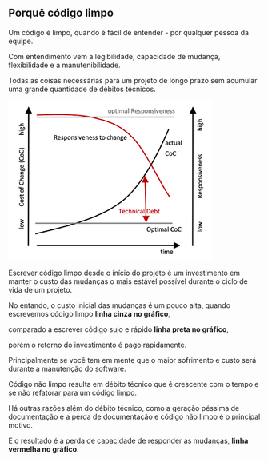 ## Porquê código limpo

Um código é limpo, quando é fácil de entender - por qualquer pessoa da equipe.

Com entendimento vem a legibilidade, capacidade de mudança, flexibilidade e a manutenibilidade.

Todas as coisas necessárias para um projeto de longo prazo sem acumular uma grande quantidade de débitos técnicos.

![Gráfico débito técnico VS Mudanças ](technical-debt-4.png)

Escrever código limpo desde o início do projeto é um investimento em manter o custo das mudanças o mais estável possível durante o ciclo de vida de um projeto.

No entando, o custo inicial das mudanças é um pouco alta, quando escrevemos código limpo **linha cinza no gráfico**,


comparado a escrever código sujo e rápido **linha preta no gráfico**,

porém o retorno do investimento é pago rapidamente.

Principalmente se você tem em mente que o maior sofrimento e custo será durante a manutenção do software.

Código não limpo resulta em débito técnico que é crescente com o tempo e se não refatorar para um código limpo.

Há outras razões além do débito técnico, como a geração péssima de documentação e a perda de documentação e código não limpo é o principal motivo.

E o resultado é a perda de capacidade de responder as mudanças, **linha vermelha no gráfico**.
